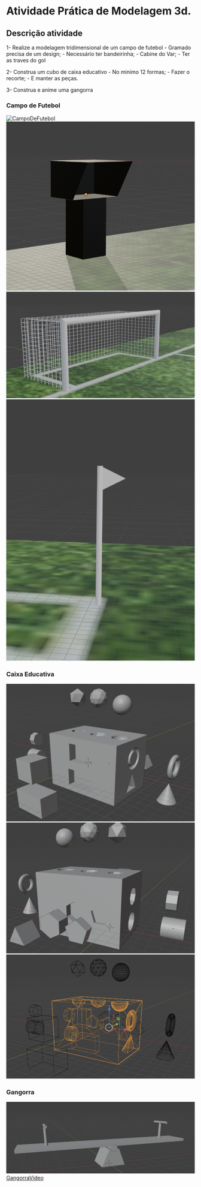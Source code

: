 # Atividade Prática de Modelagem 3d.

## Descrição atividade
1- Realize a modelagem tridimensional de um campo de futebol
	- Gramado precisa de um design;
	- Necessário ter bandeirinha;
	- Cabine do Var;
	- Ter as traves do gol

2- Construa um cubo de caixa educativo
	- No minimo 12 formas;
	- Fazer o recorte;
	- E manter as peças.

3- Construa e anime uma gangorra

### Campo de Futebol
![CampoDeFutebol](imgs/Campo/CampoDeFutebol.png)
![Var](imgs/Campo/Var.png)
![Traves](imgs/Campo/Traves.png)
![Bandeirinha](imgs/Campo/bandeirinha.png)<br>

### Caixa Educativa
![CaixaEducativa](imgs/CaixaEducativa/CaixaEducativa.png)
![RestanteDeObjetos](imgs/CaixaEducativa/restante.png)
![CaixaEducativaSóRecorte](imgs/CaixaEducativa/CaixaEducativaSCor.png)<br>

### Gangorra
![Gangorra](imgs/Gangorra/Gangorra.png)
[GangorraVideo](imgs/Gangorra/GangorraVídeo.mp4)